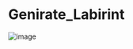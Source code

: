 # Genirate_Labirint

![image](https://github.com/TrewCar/GenirateLabirint/blob/master/Image/Genirate_Labirint.png)
